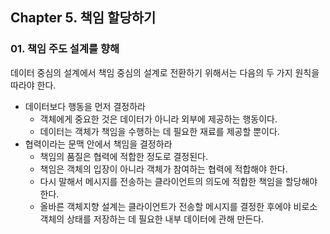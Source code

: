 ## Chapter 5. 책임 할당하기
### 01. 책임 주도 설계를 향해
데이터 중심의 설계에서 책임 중심의 설계로 전환하기 위해서는 다음의 두 가지 원칙을 따라야 한다.
- 데이터보다 행동을 먼저 결정하라
  - 객체에게 중요한 것은 데이터가 아니라 외부에 제공하는 행동이다.
  - 데이터는 객체가 책임을 수행하는 데 필요한 재료를 제공할 뿐이다.
- 협력이라는 문맥 안에서 책임을 결정하라
  - 책임의 품질은 협력에 적합한 정도로 결정된다.
  - 책임은 객체의 입장이 아니라 객체가 참여하는 협력에 적합해야 한다.
  - 다시 말해서 메시지를 전송하는 클라이언트의 의도에 적합한 책임을 할당해야 한다.
  - 올바른 객체지향 설계는 클라이언트가 전송할 메시지를 결정한 후에야 비로소 객체의 상태를 저장하는 데 필요한 내부 데이터에 관해 만든다.
